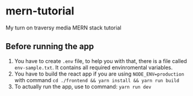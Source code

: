 # mern-tutorial

My turn on traversy media MERN stack tutorial


## Before running the app

1. You have to create `.env` file, to help you with that, there is a file called `env-sample.txt`. It contains all required envinromental variables.
2. You have to build the react app if you are using `NODE_ENV=production` with command `cd ./frontend && yarn install && yarn run build`
3. To actually run the app, use to command: `yarn run dev`
